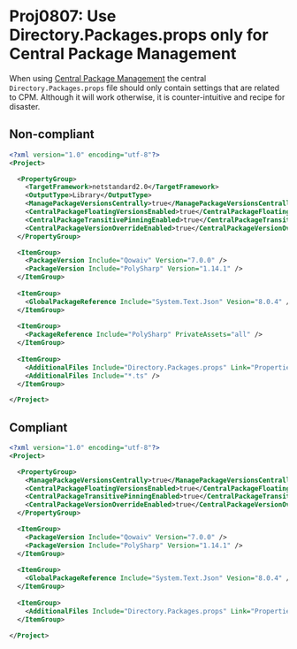 # Proj0807: Use Directory.Packages.props only for Central Package Management
When using [Central Package Management](Proj0800.md) the central `Directory.Packages.props`
file should only contain settings that are related to CPM. Although it will
work otherwise, it is counter-intuitive and recipe for disaster.

## Non-compliant
``` XML
<?xml version="1.0" encoding="utf-8"?>
<Project>

  <PropertyGroup>
    <TargetFramework>netstandard2.0</TargetFramework>
    <OutputType>Library</OutputType>
    <ManagePackageVersionsCentrally>true</ManagePackageVersionsCentrally>
    <CentralPackageFloatingVersionsEnabled>true</CentralPackageFloatingVersionsEnabled>
    <CentralPackageTransitivePinningEnabled>true</CentralPackageTransitivePinningEnabled>
    <CentralPackageVersionOverrideEnabled>true</CentralPackageVersionOverrideEnabled>
  </PropertyGroup>

  <ItemGroup>
    <PackageVersion Include="Qowaiv" Version="7.0.0" />
    <PackageVersion Include="PolySharp" Version="1.14.1" />
  </ItemGroup>
  
  <ItemGroup>
    <GlobalPackageReference Include="System.Text.Json" Vesion="8.0.4" />
  </ItemGroup>
  
  <ItemGroup>
    <PackageReference Include="PolySharp" PrivateAssets="all" />
  </ItemGroup>
  
  <ItemGroup>
    <AdditionalFiles Include="Directory.Packages.props" Link="Properties/Directory.Packages.props" />
    <AdditionalFiles Include="*.ts" />
  </ItemGroup>

</Project>

```

## Compliant
``` XML
<?xml version="1.0" encoding="utf-8"?>
<Project>

  <PropertyGroup>
    <ManagePackageVersionsCentrally>true</ManagePackageVersionsCentrally>
    <CentralPackageFloatingVersionsEnabled>true</CentralPackageFloatingVersionsEnabled>
    <CentralPackageTransitivePinningEnabled>true</CentralPackageTransitivePinningEnabled>
    <CentralPackageVersionOverrideEnabled>true</CentralPackageVersionOverrideEnabled>
  </PropertyGroup>

  <ItemGroup>
    <PackageVersion Include="Qowaiv" Version="7.0.0" />
    <PackageVersion Include="PolySharp" Version="1.14.1" />
  </ItemGroup>
  
  <ItemGroup>
    <GlobalPackageReference Include="System.Text.Json" Vesion="8.0.4" />
  </ItemGroup>
  
  <ItemGroup>
    <AdditionalFiles Include="Directory.Packages.props" Link="Properties/Directory.Packages.props" />
  </ItemGroup>

</Project>

```
